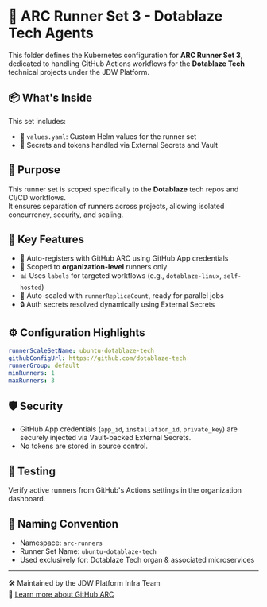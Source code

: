 # 🏃 ARC Runner Set 3 - Dotablaze Tech Agents

This folder defines the Kubernetes configuration for **ARC Runner Set 3**, dedicated to handling GitHub Actions
workflows for the **Dotablaze Tech** technical projects under the JDW Platform.

## 📦 What's Inside

This set includes:

- 🧩 `values.yaml`: Custom Helm values for the runner set
- 🔐 Secrets and tokens handled via External Secrets and Vault

## 🧭 Purpose

This runner set is scoped specifically to the **Dotablaze** tech repos and CI/CD workflows.  
It ensures separation of runners across projects, allowing isolated concurrency, security, and scaling.

## 🚀 Key Features

- 🧠 Auto-registers with GitHub ARC using GitHub App credentials
- 📂 Scoped to **organization-level** runners only
- 📊 Uses `labels` for targeted workflows (e.g., `dotablaze-linux`, `self-hosted`)
- 🔄 Auto-scaled with `runnerReplicaCount`, ready for parallel jobs
- 🔒 Auth secrets resolved dynamically using External Secrets

## ⚙️ Configuration Highlights

```yaml
runnerScaleSetName: ubuntu-dotablaze-tech
githubConfigUrl: https://github.com/dotablaze-tech
runnerGroup: default
minRunners: 1
maxRunners: 3
```

## 🛡️ Security

- GitHub App credentials (`app_id`, `installation_id`, `private_key`) are securely injected via Vault-backed External
  Secrets.
- No tokens are stored in source control.

## 🧪 Testing

Verify active runners from GitHub's Actions settings in the organization dashboard.

## 📁 Naming Convention

- Namespace: `arc-runners`
- Runner Set Name: `ubuntu-dotablaze-tech`
- Used exclusively for: Dotablaze Tech organ & associated microservices

---

🛠️ Maintained by the JDW Platform Infra Team  
🔗 [Learn more about GitHub ARC](https://docs.github.com/en/actions/hosting-your-own-runners/about-self-hosted-runners)
